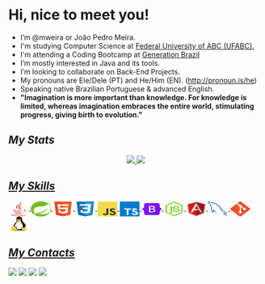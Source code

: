  # **Hi, nice to meet you!** 
  
* I’m @mweira or João Pedro Meira.
* I'm studying Computer Science at [Federal University of ABC (UFABC).](https://www.ufabc.edu.br/)
* I'm attending a Coding Bootcamp at [Generation Brazil](https://brazil.generation.org/)
* I’m mostly interested in Java and its tools.
* I’m looking to collaborate on Back-End Projects. 
* My pronouns are Ele/Dele (PT) and He/Him (EN). (http://pronoun.is/he)
* Speaking native Brazilian Portuguese & advanced English.
* __"Imagination is more important than knowledge. For knowledge is limited, whereas imagination embraces the entire world, stimulating progress, giving birth to evolution."__

## *My Stats* 
  
<div align="center">
  <a href="https://github.com/senhorN">
  <img height="160em" src="https://github-readme-stats.vercel.app/api?username=mweira&show_icons=true&theme=github_dark&include_all_commits=true&count_private=true"/>
  <img height="160em" src="https://github-readme-stats.vercel.app/api/top-langs/?username=mweira&layout=compact&langs_count=7&theme=github_dark"/>
</div>
  
## *My Skills*
    
<img align="center" alt="Joao-Java" height="30" width="40" src="https://raw.githubusercontent.com/devicons/devicon/master/icons/java/java-plain.svg">
<img align="center" alt="Joao-Spring" height="30" width="40" src="https://raw.githubusercontent.com/devicons/devicon/master/icons/spring/spring-original.svg">
<img align="center" alt="Joao-HTML" height="30" width="40" src="https://raw.githubusercontent.com/devicons/devicon/master/icons/html5/html5-original.svg">
<img align="center" alt="Joao-CSS" height="30" width="40" src="https://raw.githubusercontent.com/devicons/devicon/master/icons/css3/css3-original.svg">
<img align="center" alt="Joao-Javascript" height="30" width="40" src="https://raw.githubusercontent.com/devicons/devicon/master/icons/javascript/javascript-original.svg"> 
<img align="center" alt="Joao-Typescript" height="30" width="40" src="https://raw.githubusercontent.com/devicons/devicon/master/icons/typescript/typescript-original.svg"> 
<img align="center" alt="Joao-Bootstrap" height="30" width="40" src="https://raw.githubusercontent.com/devicons/devicon/master/icons/bootstrap/bootstrap-original.svg"> 
<img align="center" alt="Joao-Nodejs" height="30" width="40" src="https://raw.githubusercontent.com/devicons/devicon/master/icons/nodejs/nodejs-original.svg"> 
<img align="center" alt="Joao-Angular" height="30" width="40" src="https://raw.githubusercontent.com/devicons/devicon/master/icons/angularjs/angularjs-original.svg"> 
<img align="center" alt="Joao-SQL" height="30" width="40" src="https://raw.githubusercontent.com/devicons/devicon/master/icons/mysql/mysql-original.svg">
<img align="center" alt="Joao-Git" height="30" width="40" src="https://raw.githubusercontent.com/devicons/devicon/master/icons/git/git-original.svg">
<img align="center" alt="Joao-Linux" height="30" width="40" src="https://raw.githubusercontent.com/devicons/devicon/master/icons/linux/linux-original.svg">

## *My Contacts*
    
  <a href = "mailto:jpmeira020@gmail.com" target="_blank"><img src="https://img.shields.io/badge/Gmail-D14836?style=for-the-badge&logo=gmail&logoColor=white" target="_blank"></a> <a href="https://www.linkedin.com/in/jo%C3%A3o-pedro-meira/" target="_blank"><img src="https://img.shields.io/badge/-LinkedIn-%230077B5?style=for-the-badge&logo=linkedin&logoColor=white" target="_blank"></a> <a href="https://www.instagram.com/mweira/" target="_blank"><img src="https://img.shields.io/badge/-Instagram-%23E4405F?style=for-the-badge&logo=instagram&logoColor=white" target="_blank"></a> <a href="https://www.twitch.tv/meira020" target="_blank"><img src="https://img.shields.io/badge/Twitch-9146FF?style=for-the-badge&logo=twitch&logoColor=white" target="_blank"></a>
  
